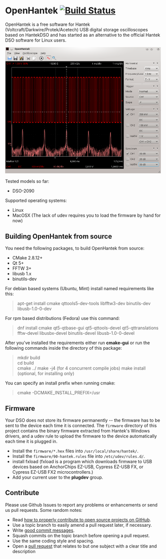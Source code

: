 # OpenHantek [![Build Status](https://travis-ci.org/OpenHantek/openhantek.svg)](https://travis-ci.org/OpenHantek/openhantek)
OpenHantek is a free software for Hantek (Voltcraft/Darkwire/Protek/Acetech) USB digital storage oscilloscopes based on HantekDSO and has started as an alternative to the official Hantek DSO software for Linux users.

<img alt="Image of main window" src="doc/screenshot_mainwindow.png">

Tested models so far:
* DSO-2090

Supported operating systems:
* Linux
* MacOSX (The lack of udev requires you to load the firmware by hand for now)

## Building OpenHantek from source
You need the following packages, to build OpenHantek from source:
* CMake 2.8.12+
* Qt 5+
* FFTW 3+
* libusb 1.x
* binutils-dev

For debian based systems (Ubuntu, Mint) install named requirements like this:
> apt-get install cmake qttools5-dev-tools libfftw3-dev binutils-dev libusb-1.0-0-dev

For rpm based distributions (Fedora) use this command:
> dnf install cmake qt5-qtbase-gui qt5-qttools-devel qt5-qttranslations fftw-devel libusbx-devel binutils-devel libusb-1.0-0-devel

After you've installed the requirements either run **cmake-gui** or run the following commands inside the directory of this package:
> mkdir build <br>
> cd build <br>
> cmake ../
> make -j4 (for 4 concurrent compile jobs)
> make install (optional, for installing only)

You can specify an install prefix when running cmake:
> cmake -DCMAKE_INSTALL_PREFIX=/usr

## Firmware
Your DSO does not store its firmware permanently -- the firmware has to be sent to the device each time it is connected. The `firmware` directory of this project contains the binary firmware extracted from Hantek's Windows drivers, and a udev rule to upload the firmware to the device automatically each time it is plugged in.

* Install the `firmware/*.hex` files into `/usr/local/share/hantek/`.
* Install the `firmware/90-hantek.rules` file into `/etc/udev/rules.d/`.
* install fxload (fxload is a program which downloads firmware to USB  devices  based  on
       AnchorChips  EZ-USB, Cypress EZ-USB FX, or Cypress EZ-USB FX2 microcontrollers.)
* Add your current user to the **plugdev** group.

## Contribute
Please use Github Issues to report any problems or enhancements or send us pull requests. Some random notes:
   - Read [how to properly contribute to open source projects on GitHub][10].
   - Use a topic branch to easily amend a pull request later, if necessary.
   - Write [good commit messages][11].
   - Squash commits on the topic branch before opening a pull request.
   - Use the same coding style and spacing.
   - Open a [pull request][12] that relates to but one subject with a clear title and description
     
[10]: http://gun.io/blog/how-to-github-fork-branch-and-pull-request
[11]: http://tbaggery.com/2008/04/19/a-note-about-git-commit-messages.html
[12]: https://help.github.com/articles/using-pull-requests
